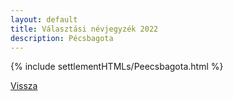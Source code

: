```yaml
---
layout: default
title: Választási névjegyzék 2022
description: Pécsbagota
---
```


{% include settlementHTMLs/Peecsbagota.html %}

[Vissza](../)